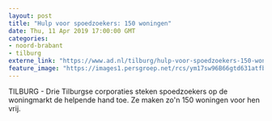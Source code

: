 ```yaml
---
layout: post
title: "Hulp voor spoedzoekers: 150 woningen"
date: Thu, 11 Apr 2019 17:00:00 GMT
categories: 
- noord-brabant 
- tilburg 
externe_link: "https://www.ad.nl/tilburg/hulp-voor-spoedzoekers-150-woningen~a62934a4/"
feature_image: "https://images1.persgroep.net/rcs/ym17sw96B66gtd631atfbkM4Dps/diocontent/145311414/_fitwidth/400/?appId=21791a8992982cd8da851550a453bd7f&quality=0.7"
---
```


TILBURG - Drie Tilburgse corporaties steken spoedzoekers op de woningmarkt de helpende hand toe. Ze maken zo'n 150 woningen voor hen vrij.

